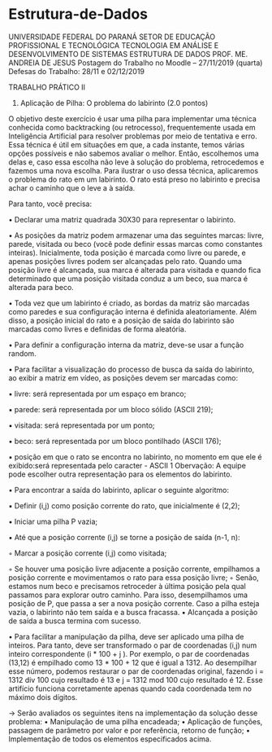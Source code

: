 # Estrutura-de-Dados

UNIVERSIDADE FEDERAL DO PARANÁ
SETOR DE EDUCAÇÃO PROFISSIONAL E TECNOLÓGICA
TECNOLOGIA EM ANÁLISE E DESENVOLVIMENTO DE SISTEMAS
ESTRUTURA DE DADOS
PROF. ME. ANDREIA DE JESUS
Postagem do Trabalho no Moodle – 27/11/2019 (quarta)
Defesas do Trabalho: 28/11 e 02/12/2019

TRABALHO PRÁTICO II
  1. Aplicação de Pilha: O problema do labirinto (2.0 pontos)
  
  O objetivo deste exercício é usar uma pilha para implementar uma técnica conhecida como backtracking (ou retrocesso), frequentemente usada em Inteligência Artificial para resolver problemas por meio de tentativa e erro. Essa técnica é útil em situações em que, a cada instante, temos várias opções possíveis e não sabemos avaliar o melhor. Então, escolhemos uma delas e, caso essa escolha não leve à solução do problema, retrocedemos e fazemos uma nova escolha.
Para ilustrar o uso dessa técnica, aplicaremos o problema do rato em um labirinto. O rato está preso no labirinto e precisa achar o caminho que o leve a à saída.

Para tanto, você precisa:
  
  • Declarar uma matriz quadrada 30X30 para representar o labirinto.
 
  • As posições da matriz podem armazenar uma das seguintes marcas: livre, parede, visitada ou beco (você pode definir essas marcas como constantes inteiras). Inicialmente, toda posição é marcada como livre ou parede, e apenas posições livres podem ser alcançadas
pelo rato. Quando uma posição livre é alcançada, sua marca é alterada para visitada e quando fica determinado que uma posição visitada conduz a um beco, sua marca é alterada para beco.

  • Toda vez que um labirinto é criado, as bordas da matriz são marcadas como paredes e sua configuração interna é definida aleatoriamente. Além disso, a posição inicial do rato e a posição de saída do labirinto são marcadas como livres e definidas de forma aleatória.
  
  • Para definir a configuração interna da matriz, deve-se usar a função random.
 
 • Para facilitar a visualização do processo de busca da saída do labirinto, ao exibir a matriz em vídeo, as posições devem ser marcadas como:
   
   ▪ livre: será representada por um espaço em branco;
   
   ▪ parede: será representada por um bloco sólido (ASCII 219);
   
   ▪ visitada: será representada por um ponto;
   
   ▪ beco: será representada por um bloco pontilhado (ASCII 176);
   
   ▪ posição em que o rato se encontra no labirinto, no momento em que ele é exibido:será representada pelo caracter - ASCII 1
  Obervação: A equipe pode escolher outra representação para os elementos do labirinto.
   
   • Para encontrar a saída do labirinto, aplicar o seguinte algoritmo:
   
   ▪ Definir (i,j) como posição corrente do rato, que inicialmente é (2,2);
    
   ▪ Iniciar uma pilha P vazia;
    
   ▪ Até que a posição corrente (i,j) se torne a posição de saída (n-1, n):
    
   ◦ Marcar a posição corrente (i,j) como visitada;
    
   ◦ Se houver uma posição livre adjacente a posição corrente, empilhamos a  posição corrente e movimentamos o rato para essa posição livre;
    ◦ Senão, estamos num beco e precisamos retroceder à última posição pela qual passamos para explorar outro caminho. Para isso, desempilhamos uma posição de P, que passa a ser a nova posição corrente. Caso a pilha esteja vazia, o labirinto não tem saída e a busca fracassa.
    ▪ Alcançada a posição de saída a busca termina com sucesso.
    
   • Para facilitar a manipulação da pilha, deve ser aplicado uma pilha de inteiros. Para tanto, deve ser transformado o par de coordenadas (i,j) num inteiro correspondente (i * 100 + j ). Por exemplo, o par de coordenadas (13,12) é empilhado como 13 * 100 + 12 que é igual a 1312. Ao desempilhar esse número, podemos restaurar o par de coordenadas original, fazendo i = 1312 div 100 cujo resultado é 13 e j = 1312 mod 100 cujo resultado é 12. Esse artifício funciona corretamente apenas quando cada coordenada tem no máximo dois dígitos.
  
  -> Serão avaliados os seguintes itens na implementação da solução desse problema:
  • Manipulação de uma pilha encadeada;
  • Aplicação de funções, passagem de parâmetro por valor e por referência, retorno de função;
  • Implementação de todos os elementos especificados acima.

